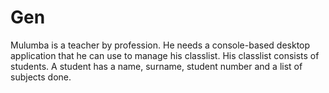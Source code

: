 # Gen
Mulumba is a teacher by profession. He needs a console-based desktop application that he can use to  manage his classlist. His classlist consists of students. A student has a name, surname, student number  and a list of subjects done.
